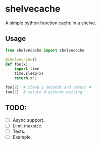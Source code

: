 # shelvecache
A simple python function cache in a shelve. 

## Usage

``` python
from shelvecache import shelvecache

@shelvecache()
def foo(x):
    import time
    time.sleep(x)
    return x*2

foo(2)  # sleep 2 seconds and return 4
foo(2)  # return 4 withnot waiting
```

## TODO:
- [ ] Async support.
- [ ] Limit maxsize.
- [ ] Tests.
- [ ] Example.